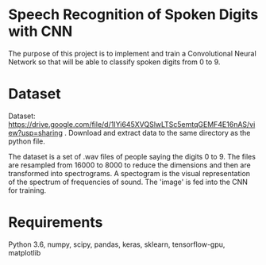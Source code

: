 # Speech Recognition of Spoken Digits with CNN
The purpose of this project is to implement and train a Convolutional Neural Network so that will be able to classify spoken digits from 0 to 9.

# Dataset
Dataset: https://drive.google.com/file/d/1IYi645XVQSlwLTSc5emtqGEMF4E16nAS/view?usp=sharing .
Download and extract data to the same directory as the python file.

The dataset is a set of .wav files of people saying the digits 0 to 9. The files are resampled from 16000 to 8000 to reduce the dimensions
and then are transformed into spectrograms. A spectogram is the visual representation of the spectrum of frequencies of sound. The 'image' is fed into the CNN for training.

# Requirements
Python 3.6, numpy, scipy, pandas, keras, sklearn, tensorflow-gpu, matplotlib

